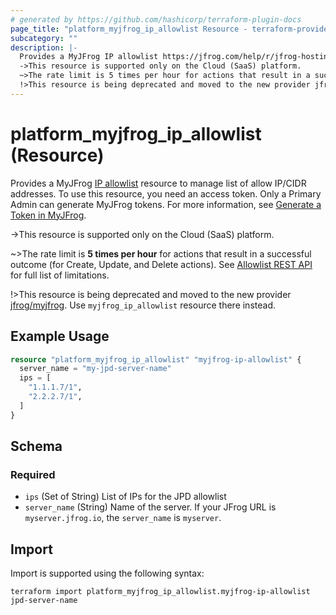 ```yaml
---
# generated by https://github.com/hashicorp/terraform-plugin-docs
page_title: "platform_myjfrog_ip_allowlist Resource - terraform-provider-platform"
subcategory: ""
description: |-
  Provides a MyJFrog IP allowlist https://jfrog.com/help/r/jfrog-hosting-models-documentation/configure-the-ip/cidr-allowlist resource to manage list of allow IP/CIDR addresses. To use this resource, you need an access token. Only a Primary Admin can generate MyJFrog tokens. For more information, see Generate a Token in MyJFrog https://jfrog.com/help/r/jfrog-hosting-models-documentation/generate-a-token-in-myjfrog.
  ->This resource is supported only on the Cloud (SaaS) platform.
  ~>The rate limit is 5 times per hour for actions that result in a successful outcome (for Create, Update, and Delete actions). See Allowlist REST API https://jfrog.com/help/r/jfrog-rest-apis/allowlist-rest-api for full list of limitations.
  !>This resource is being deprecated and moved to the new provider jfrog/myjfrog https://registry.terraform.io/providers/jfrog/myjfrog. Use myjfrog_ip_allowlist resource there instead.
---
```


# platform_myjfrog_ip_allowlist (Resource)

Provides a MyJFrog [IP allowlist](https://jfrog.com/help/r/jfrog-hosting-models-documentation/configure-the-ip/cidr-allowlist) resource to manage list of allow IP/CIDR addresses. To use this resource, you need an access token. Only a Primary Admin can generate MyJFrog tokens. For more information, see [Generate a Token in MyJFrog](https://jfrog.com/help/r/jfrog-hosting-models-documentation/generate-a-token-in-myjfrog).

->This resource is supported only on the Cloud (SaaS) platform.

~>The rate limit is **5 times per hour** for actions that result in a successful outcome (for Create, Update, and Delete actions). See [Allowlist REST API](https://jfrog.com/help/r/jfrog-rest-apis/allowlist-rest-api) for full list of limitations.

!>This resource is being deprecated and moved to the new provider [jfrog/myjfrog](https://registry.terraform.io/providers/jfrog/myjfrog). Use `myjfrog_ip_allowlist` resource there instead.

## Example Usage

```terraform
resource "platform_myjfrog_ip_allowlist" "myjfrog-ip-allowlist" {
  server_name = "my-jpd-server-name"
  ips = [
    "1.1.1.7/1",
    "2.2.2.7/1",
  ]
}
```

<!-- schema generated by tfplugindocs -->
## Schema

### Required

- `ips` (Set of String) List of IPs for the JPD allowlist
- `server_name` (String) Name of the server. If your JFrog URL is `myserver.jfrog.io`, the `server_name` is `myserver`.

## Import

Import is supported using the following syntax:

```shell
terraform import platform_myjfrog_ip_allowlist.myjfrog-ip-allowlist jpd-server-name
```
